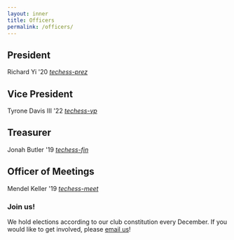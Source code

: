 ```yaml
---
layout: inner
title: Officers
permalink: /officers/
---
```


## President
Richard Yi '20
_[techess-prez](mailto:chess-prez@mit.edu)_

## Vice President
Tyrone Davis III '22
_[techess-vp](mailto:chess-vp@mit.edu)_

## Treasurer
Jonah Butler '19
_[techess-fin](mailto:chess-fin@mit.edu)_

## Officer of Meetings
Mendel Keller '19
_[techess-meet](mailto:chess-meet@mit.edu)_


### Join us!
We hold elections according to our club constitution every December. If you would like to get involved, please [email us](mailto:chess@mit.edu)!
